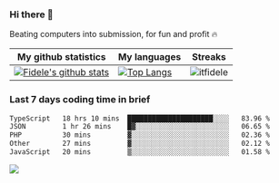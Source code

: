### Hi there 👋
<p>Beating computers into submission, for fun and profit 🔥</p>

|My github statistics|My languages|Streaks|
|-|-|-|
|[![Fidele's github stats](https://github-readme-stats.vercel.app/api?username=itfidele&count_private=true&show_icons=true&theme=dark&hide_title=true)](https://github.com/itfidele)|[![Top Langs](https://github-readme-stats.vercel.app/api/top-langs/?username=itfidele&show_icons=true&langs_count=10&theme=dark&layout=compact&hide_title=true)](https://github.com/itfidele)|![itfidele](https://github-readme-streak-stats.herokuapp.com/?user=itfidele&theme=dark)

### Last 7 days coding time in brief
<!--START_SECTION:waka-->

```txt
TypeScript   18 hrs 10 mins  █████████████████████░░░░   83.96 %
JSON         1 hr 26 mins    █▓░░░░░░░░░░░░░░░░░░░░░░░   06.65 %
PHP          30 mins         ▓░░░░░░░░░░░░░░░░░░░░░░░░   02.36 %
Other        27 mins         ▓░░░░░░░░░░░░░░░░░░░░░░░░   02.12 %
JavaScript   20 mins         ▒░░░░░░░░░░░░░░░░░░░░░░░░   01.58 %
```

<!--END_SECTION:waka-->

![](https://komarev.com/ghpvc/?username=itfidele)
